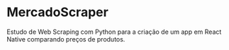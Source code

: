 # MercadoScraper
Estudo de Web Scraping com Python para a criação de um app em React Native comparando preços de produtos.
